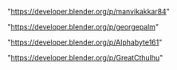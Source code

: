 "https://developer.blender.org/p/manvikakkar84"

"https://developer.blender.org/p/georgepalm"

"https://developer.blender.org/p/Alphabyte161"

"https://developer.blender.org/p/GreatCthulhu"

 
 
